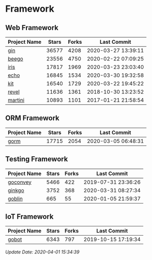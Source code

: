 # Framework

## Web Framework

| Project Name | Stars | Forks | Last Commit |
| ------------ | ----- | ----- | ----------- |
| [gin](https://github.com/gin-gonic/gin) | 36577 | 4208 | 2020-03-27 13:39:11 |
| [beego](https://github.com/astaxie/beego) | 23556 | 4750 | 2020-02-22 07:09:25 |
| [iris](https://github.com/kataras/iris) | 17817 | 1969 | 2020-03-23 23:03:40 |
| [echo](https://github.com/labstack/echo) | 16845 | 1534 | 2020-03-30 19:32:58 |
| [kit](https://github.com/go-kit/kit) | 16540 | 1729 | 2020-03-22 19:45:22 |
| [revel](https://github.com/revel/revel) | 11636 | 1361 | 2018-10-30 13:23:52 |
| [martini](https://github.com/go-martini/martini) | 10893 | 1101 | 2017-01-21 21:58:54 |

## ORM Framework

| Project Name | Stars | Forks | Last Commit |
| ------------ | ----- | ----- | ----------- |
| [gorm](https://github.com/jinzhu/gorm) | 17715 | 2054 | 2020-03-05 06:48:31 |

## Testing Framework

| Project Name | Stars | Forks | Last Commit |
| ------------ | ----- | ----- | ----------- |
| [goconvey](https://github.com/smartystreets/goconvey) | 5466 | 422 | 2019-07-31 23:36:26 |
| [ginkgo](https://github.com/onsi/ginkgo) | 3752 | 368 | 2020-03-31 08:27:34 |
| [goblin](https://github.com/franela/goblin) | 665 | 55 | 2020-01-05 21:59:37 |

## IoT Framework

| Project Name | Stars | Forks | Last Commit |
| ------------ | ----- | ----- | ----------- |
| [gobot](https://github.com/hybridgroup/gobot) | 6343 | 797 | 2019-10-15 17:19:34 |

*Update Date: 2020-04-01 15:34:39*